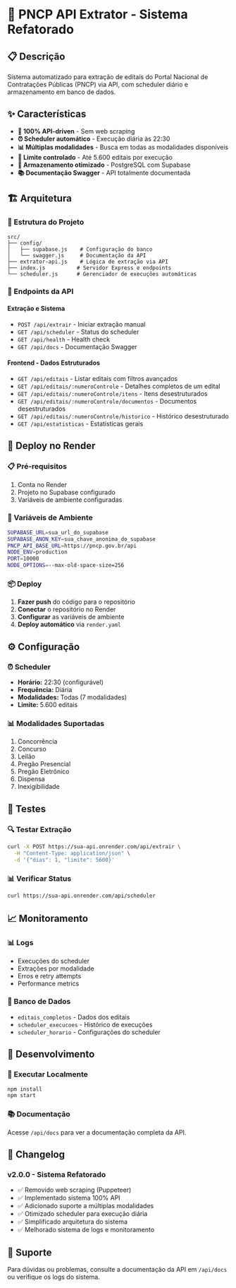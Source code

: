 # 🚀 PNCP API Extrator - Sistema Refatorado

## 📋 Descrição

Sistema automatizado para extração de editais do Portal Nacional de Contratações Públicas (PNCP) via API, com scheduler diário e armazenamento em banco de dados.

## ✨ Características

- **🔌 100% API-driven** - Sem web scraping
- **⏰ Scheduler automático** - Execução diária às 22:30
- **📊 Múltiplas modalidades** - Busca em todas as modalidades disponíveis
- **🎯 Limite controlado** - Até 5.600 editais por execução
- **💾 Armazenamento otimizado** - PostgreSQL com Supabase
- **📚 Documentação Swagger** - API totalmente documentada

## 🏗️ Arquitetura

### **📁 Estrutura do Projeto**
```
src/
├── config/
│   ├── supabase.js    # Configuração do banco
│   └── swagger.js     # Documentação da API
├── extrator-api.js    # Lógica de extração via API
├── index.js          # Servidor Express e endpoints
└── scheduler.js      # Gerenciador de execuções automáticas
```

### **🔌 Endpoints da API**

#### **Extração e Sistema**
- `POST /api/extrair` - Iniciar extração manual
- `GET /api/scheduler` - Status do scheduler
- `GET /api/health` - Health check
- `GET /api/docs` - Documentação Swagger

#### **Frontend - Dados Estruturados**
- `GET /api/editais` - Listar editais com filtros avançados
- `GET /api/editais/:numeroControle` - Detalhes completos de um edital
- `GET /api/editais/:numeroControle/itens` - Itens desestruturados
- `GET /api/editais/:numeroControle/documentos` - Documentos desestruturados
- `GET /api/editais/:numeroControle/historico` - Histórico desestruturado
- `GET /api/estatisticas` - Estatísticas gerais

## 🚀 Deploy no Render

### **📋 Pré-requisitos**
1. Conta no Render
2. Projeto no Supabase configurado
3. Variáveis de ambiente configuradas

### **🔧 Variáveis de Ambiente**
```bash
SUPABASE_URL=sua_url_do_supabase
SUPABASE_ANON_KEY=sua_chave_anonima_do_supabase
PNCP_API_BASE_URL=https://pncp.gov.br/api
NODE_ENV=production
PORT=10000
NODE_OPTIONS=--max-old-space-size=256
```

### **📦 Deploy**
1. **Fazer push** do código para o repositório
2. **Conectar** o repositório no Render
3. **Configurar** as variáveis de ambiente
4. **Deploy automático** via `render.yaml`

## ⚙️ Configuração

### **⏰ Scheduler**
- **Horário:** 22:30 (configurável)
- **Frequência:** Diária
- **Modalidades:** Todas (7 modalidades)
- **Limite:** 5.600 editais

### **📊 Modalidades Suportadas**
1. Concorrência
2. Concurso
3. Leilão
4. Pregão Presencial
5. Pregão Eletrônico
6. Dispensa
7. Inexigibilidade

## 🧪 Testes

### **🔍 Testar Extração**
```bash
curl -X POST https://sua-api.onrender.com/api/extrair \
  -H "Content-Type: application/json" \
  -d '{"dias": 1, "limite": 5600}'
```

### **📊 Verificar Status**
```bash
curl https://sua-api.onrender.com/api/scheduler
```

## 📈 Monitoramento

### **📊 Logs**
- Execuções do scheduler
- Extrações por modalidade
- Erros e retry attempts
- Performance metrics

### **💾 Banco de Dados**
- `editais_completos` - Dados dos editais
- `scheduler_execucoes` - Histórico de execuções
- `scheduler_horario` - Configurações do scheduler

## 🔧 Desenvolvimento

### **🚀 Executar Localmente**
```bash
npm install
npm start
```

### **📚 Documentação**
Acesse `/api/docs` para ver a documentação completa da API.

## 📝 Changelog

### **v2.0.0 - Sistema Refatorado**
- ✅ Removido web scraping (Puppeteer)
- ✅ Implementado sistema 100% API
- ✅ Adicionado suporte a múltiplas modalidades
- ✅ Otimizado scheduler para execução diária
- ✅ Simplificado arquitetura do sistema
- ✅ Melhorado sistema de logs e monitoramento

## 🤝 Suporte

Para dúvidas ou problemas, consulte a documentação da API em `/api/docs` ou verifique os logs do sistema.
